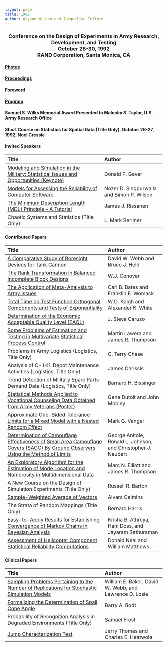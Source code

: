 ```yaml
---
layout: page
title: 1992
author: Alyson Wilson and Jacqueline Telford
---
```

<div align="center"><h3>Conference on the Design of Experiments in Army Research, Development, and Testing<br>
October 28-30, 1992<br>
RAND Corporation, Santa Monica, CA</h3></div>


#### [Photos](https://alysongwilson.github.io/ACAS/DOE5/1992.pdf)

#### [Proceedings](https://alysongwilson.github.io/ACAS/DOE5/DOE38.pdf#page=1)

#### [Foreword](https://alysongwilson.github.io/ACAS/DOE5/DOE38.pdf#page=3)

#### [Program](https://alysongwilson.github.io/ACAS/DOE5/DOE38.pdf#page=8)

#### Samuel S. Wilks Memorial Award Presented to Malcolm S. Taylor, U.S. Army Research Office

#### Short Course on Statistics for Spatial Data (Title Only), October 26-27, 1992, Noel Cressie

#### Invited Speakers

| Title | Author |
| :--- | :--- |
| [Modeling and Simulation in the Military: Statistical Issues and Opportunities (Keynote)](https://alysongwilson.github.io/ACAS/DOE5/DOE38.pdf#page=13) | Donald P. Gaver |
| [Models for Assessing the Reliability of Computer Software](https://alysongwilson.github.io/ACAS/DOE5/DOE38.pdf#page=149) | Nozer D. Singpurwalla and Simon P. Wilson |
| [The Minimum Description Length (MDL) Principle – A Tutorial](https://alysongwilson.github.io/ACAS/DOE5/DOE38.pdf#page=185) | James J. Rissanen |
| Chaotic Systems and Statistics (Title Only) | L. Mark Berliner |


#### Contributed Papers

| Title | Author |
| :--- | :--- |
| [A Comparative Study of Boresight Devices for Tank Cannon](https://alysongwilson.github.io/ACAS/DOE5/DOE38.pdf#page=43) | David W. Webb and Bruce J. Held |
| [The Rank Transformation in Balanced Incomplete Block Designs](https://alysongwilson.github.io/ACAS/DOE5/DOE38.pdf#page=53) | W.J. Conover |
| [The Application of Meta-Analysis to Army Issues](https://alysongwilson.github.io/ACAS/DOE5/DOE38.pdf#page=64) | Carl B. Bates and Franklin E. Womack |
| [Total Time on Test Function Orthogonal Components and Tests of Exponentiality](https://alysongwilson.github.io/ACAS/DOE5/DOE38.pdf#page=76) | W.D. Kaigh and Alexander K. White |
| [Determination of the Economic Acceptable Quality Level (EAQL)](https://alysongwilson.github.io/ACAS/DOE5/DOE38.pdf#page=98) | J. Steve Caruso |
| [Some Problems of Estimation and Testing in Multivariate Statistical Process Control](https://alysongwilson.github.io/ACAS/DOE5/DOE38.pdf#page=110) | Martin Lawera and James R. Thompson |
| Problems in Army Logistics (Logistics, Title Only) | C. Terry Chase |
| Analysis of C-141 Depot Maintenance Activities (Logistics, Title Only) | James Chrissis |
| Trend Detection of Military Spare Parts Demand Data (Logistics, Title Only) | Barnard H. Bissinger |
| [Statistical Methods Applied to Vocational Counseling Data Obtained from Army Veterans (Poster)](https://alysongwilson.github.io/ACAS/DOE5/DOE38.pdf#page=173) | Gene Dutoit and John Mobley |
| [Approximate One-Sided Tolerance Limits for a Mixed Model with a Nested Random Effect](https://alysongwilson.github.io/ACAS/DOE5/DOE38.pdf#page=213) | Mark G. Vangel |
| [Determination of Camouflage Effectiveness of Small Area Camouflage Covers (SACC) By Ground Observers Using the Method of Limits](https://alysongwilson.github.io/ACAS/DOE5/DOE38.pdf#page=227) | George Anitole, Ronald L. Johnson, and Christopher J. Neubert |
| [An Exploratory Algorithm for the Estimation of Mode Location and Numerosity in Multidimensional Data](https://alysongwilson.github.io/ACAS/DOE5/DOE38.pdf#page=239) | Marc N. Elliott and James R. Thompson |
| A New Course on the Design of Simulation Experiments (Title Only) | Russell R. Barton |
| [Sample-Weighted Average of Vectors](https://alysongwilson.github.io/ACAS/DOE5/DOE38.pdf#page=255) | Aivars Celmins |
| The Strata of Random Mappings (Title Only) | Bernard Harris |
| [Easy-to-Apply Results for Establishing Convergence of Markov Chains in Bayesian Analysis](https://alysongwilson.github.io/ACAS/DOE5/DOE38.pdf#page=272) | Krisha B. Athreya, Hani Doss, and Jayaram Sethuraman |
| [Assessment of Helicopter Component Statistical Reliability Computations](https://alysongwilson.github.io/ACAS/DOE5/DOE38.pdf#page=280) | Donald Neal and William Matthews |


#### Clinical Papers

| Title | Author |
| :--- | :--- |
| [Sampling Problems Pertaining to the Number of Replications for Stochastic Simulation Models](https://alysongwilson.github.io/ACAS/DOE5/DOE38.pdf#page=138) | William E. Baker, David W. Webb, and Lawrence D. Losie |
| [Formalizing the Determination of Spall Cone Angle](https://alysongwilson.github.io/ACAS/DOE5/DOE38.pdf#page=142) | Barry A. Bodt |
| Probability of Recognition Analysis in Degraded Environments (Title Only) | Samuel Frost |
| [Jump Characterization Test](https://alysongwilson.github.io/ACAS/DOE5/DOE38.pdf#page=268) | Jerry Thomas and Charles E. Heatwole |
